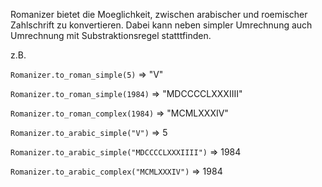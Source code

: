 Romanizer bietet die Moeglichkeit, zwischen arabischer und roemischer Zahlschrift zu konvertieren. Dabei kann neben simpler Umrechnung auch Umrechnung mit Substraktionsregel statttfinden.

z.B. 

`Romanizer.to_roman_simple(5)` => "V"

`Romanizer.to_roman_simple(1984)` => "MDCCCCLXXXIIII"

`Romanizer.to_roman_complex(1984)` => "MCMLXXXIV"

`Romanizer.to_arabic_simple("V")` => 5

`Romanizer.to_arabic_simple("MDCCCCLXXXIIII")` => 1984

`Romanizer.to_arabic_complex("MCMLXXXIV")` => 1984
